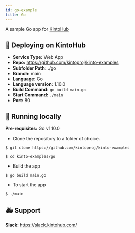 ```yaml
---
id: go-example
title: Go
---
```


A sample Go app for [KintoHub](https://kintohub.com)

## :rocket: Deploying on KintoHub

- **Service Type:** Web App
- **Repo:** https://github.com/kintoproj/kinto-examples
- **Subfolder Path:** ./go
- **Branch:** main
- **Language:** Go
- **Language version:** 1.10.0
- **Build Command:** `go build main.go`
- **Start Command:** `./main`
- **Port:** 80

## :hammer: Running locally

**Pre-requisites:** Go v1.10.0

- Clone the repository to a folder of choice.

```
$ git clone https://github.com/kintoproj/kinto-examples

$ cd kinto-examples/go
```

- Build the app

```
$ go build main.go
```

- To start the app

```
$ ./main
```

## :ambulance: Support

**Slack:** https://slack.kintohub.com/

